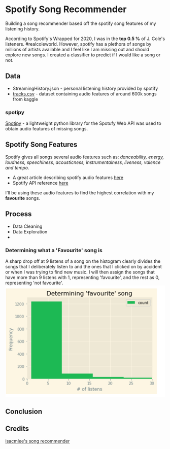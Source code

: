 # Spotify Song Recommender
Building a song recommender based off the spotify song features of my listening history.

According to Spotify's Wrapped for 2020, I was in the **top 0.5 %** of J. Cole's listeners. #realcoleworld. However, spotify has a plethora of songs by millions of artists available and I feel like I am missing out and should explore new songs. I created a classifier to predict if I would like a song or not.

## Data
- StreamingHistory.json - personal listening history provided by spotify 
- [tracks.csv](https://www.kaggle.com/yamaerenay/spotify-dataset-19212020-160k-tracks?select=tracks.csv) - dataset containing audio features of around 600k songs from kaggle

### spotipy
[Spotipy](https://spotipy.readthedocs.io) - a lightweight python library for the Spotufy Web API was used to obtain audio features of missing songs.  

## Spotify Song Features
Spotify gives all songs several audio features such as: *danceability, energy, loudness, speechiness, acousticness, instrumentalness, liveness, valence and tempo.*

- A great article describing spotify audio features [here](https://medium.com/@boplantinga/what-do-spotifys-audio-features-tell-us-about-this-year-s-eurovision-song-contest-66ad188e112a#379f) 
- Spotify API reference [here](https://developer.spotify.com/documentation/web-api/reference/#endpoint-get-audio-features)

I'll be using these audio features to find the highest correlation with my **favourite** songs.  

## Process
- Data Cleaning
- Data Exploration 
- 

### Determining what a 'Favourite' song is
A sharp drop off at 9 listens of a song on the histogram clearly divides the songs that I deliberately listen to and the ones that I clicked on by accident or when I was trying to find new music. I will then assign the songs that have more than 9 listens with 1, representing 'favourite', and the rest as 0, representing 'not favourite'.
<img src="images/why9.PNG">

## Conclusion

## Credits
[isacmlee's song recommender](https://github.com/isacmlee/song-recommender.git)
